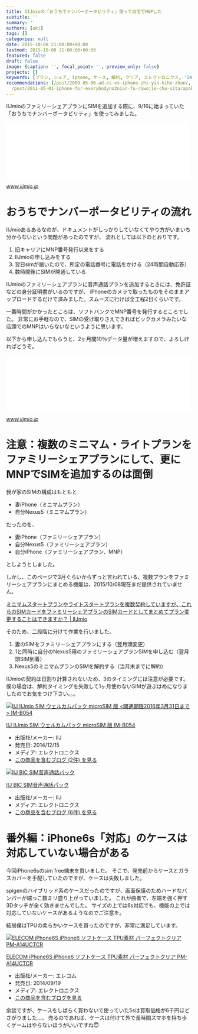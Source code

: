 ```yaml
---
title: IIJmioの「おうちでナンバーポータビリティ」使って自宅でMNPした
subtitle: ''
summary: ''
authors: [aki]
tags: []
categories: null
date: 2015-10-08 21:00:00+00:00
lastmod: 2015-10-08 21:00:00+00:00
featured: false
draft: false
image: {caption: '', focal_point: '', preview_only: false}
projects: []
keywords: [プラン, シェア, iphone, ケース, 解約, クリア, エレクトロニクス, '14', パーフェクト, 注意]
recommendations: [/post/2009-05-06-ad-es-vs-iphone-zhi-yin-kihe-zhan/, /post/2009-05-04-ad-es-wojie-yue-surutameni/,
  /post/2011-05-01-iphone-for-everybodyno2nian-fu-riwojie-chu-sitarapaketutoding-e-huratutonisikanaranakatuta/]
---
```

IIJmioのファミリーシェアプランにSIMを追加する際に、9/16に始まっていた「おうちでナンバーポータビリティ」を使ってみました。

<iframe src="//hatenablog-parts.com/embed?url=https%3A%2F%2Fwww.iijmio.jp%2Fhdd%2Fmiofone%2Fhomemnp%2F" title="おうちでナンバーポータビリティ｜IIJmio
" class="embed-card embed-webcard" scrolling="no" frameborder="0" style="display: block; width: 100%; height: 155px; max-width: 500px; margin: 10px 0px;"></iframe><cite class="hatena-citation"><a href="https://www.iijmio.jp/hdd/miofone/homemnp/">www.iijmio.jp</a></cite>

# おうちでナンバーポータビリティの流れ

IIJmioあるあるなのが、ドキュメントがしっかりしていなくてやり方がいまいち分からないという問題があったのですが、 流れとしては以下のとおりです。

1. 旧キャリアにMNP番号発行以来をする
2. IIJmioの申し込みをする
3. 翌日simが届いたので、所定の電話番号に電話をかける（24時間自動応答）
4. 数時間後にSIMが開通している

IIJmioのファミリーシェアプランに音声通話プランを追加するときには、免許証などの身分証明書がいるのですが、 iPhoneのカメラで取ったものをそのままアップロードするだけで済みました。スムーズに行けば全工程2日くらいです。

一番時間がかかったところは、ソフトバンクでMNP番号を発行するところでした。 非常にお手軽なので、SIMの受け取りさえできればビックカメラみたいな店頭でのMNPはいらないなというように思います。

以下から申し込んでもらうと、2ヶ月間10％データ量が増えますので、よろしければどうぞ。

<iframe src="//hatenablog-parts.com/embed?url=https%3A%2F%2Fwww.iijmio.jp%2Fcampaign%2Fmgm%2Finvite%2F%3Fid%3D573353464122315%26sns%3D0" title="IIJmio:お友達ご紹介キャンペーン!!" class="embed-card embed-webcard" scrolling="no" frameborder="0" style="display: block; width: 100%; height: 155px; max-width: 500px; margin: 10px 0px;"></iframe><cite class="hatena-citation"><a href="https://www.iijmio.jp/campaign/mgm/invite/?id=573353464122315&amp;sns=0">www.iijmio.jp</a></cite>

# 注意：複数のミニマム・ライトプランをファミリーシェアプランにして、更にMNPでSIMを追加するのは面倒

我が家のSIMの構成はもともと

- 妻iPhone（ミニマムプラン）
- 自分Nexus5（ミニマムプラン）

だったのを、

- 妻iPhone（ファミリーシェアプラン）
- 自分Nexus5（ファミリーシェアプラン）
- 自分iPhone（ファミリーシェアプラン、MNP）

としようとしました。

しかし、このページで3月ぐらいからずっと言われている、複数プランをファミリーシェアプランにまとめる機能は、2015/10/08現在まだ提供されていません。

[ミニマムスタートプランやライトスタートプランを複数契約していますが、これらのSIMカードをファミリーシェアプランのSIMカードとしてまとめてプラン変更することはできますか？ | IIJmio](https://help.iijmio.jp/app/answers/detail/a_id/93)

そのため、二段階に分けて作業を行いました。

1. 妻のSIMをファミリーシェアプランにする（翌月頭変更）
2. 1と同時に自分のNexus5用のファミリーシェアプランSIMを申し込む（翌月頭SIM到着）
3. Nexus5のミニマムプランのSIMを解約する（当月末までに解約）

IIJmioの契約は日割り計算されないため、3のタイミングには注意が必要です。 僕の場合は、解約タイミングを失敗して1ヶ月使わないSIMが遊ぶはめになりましたのでお気をつけ下さい。。。

[![IIJ IIJmio SIM ウェルカムパック microSIM 版 <開通期限2016年3月31日まで> IM-B054](https://ecx.images-amazon.com/images/I/51JS3OUjtVL._SL160_.jpg "IIJ IIJmio SIM ウェルカムパック microSIM 版 <開通期限2016年3月31日まで> IM-B054")](http://www.amazon.co.jp/exec/obidos/ASIN/B00PLIDFTO/chezou-22/)

[IIJ IIJmio SIM ウェルカムパック microSIM 版 IM-B054](http://www.amazon.co.jp/exec/obidos/ASIN/B00PLIDFTO/chezou-22/)

- 出版社/メーカー: IIJ
- 発売日: 2014/12/15
- メディア: エレクトロニクス
- [この商品を含むブログ (2件) を見る](http://d.hatena.ne.jp/asin/B00PLIDFTO/chezou-22)

[![IIJ BIC SIM音声通話パック](https://ecx.images-amazon.com/images/I/41fBpAaKaxL._SL160_.jpg "IIJ BIC SIM音声通話パック")](http://www.amazon.co.jp/exec/obidos/ASIN/B00IUFBHQS/chezou-22/)

[IIJ BIC SIM音声通話パック](http://www.amazon.co.jp/exec/obidos/ASIN/B00IUFBHQS/chezou-22/)

- 出版社/メーカー: IIJ
- メディア: エレクトロニクス
- [この商品を含むブログ (6件) を見る](http://d.hatena.ne.jp/asin/B00IUFBHQS/chezou-22)

# 番外編：iPhone6s「対応」のケースは対応していない場合がある

今回iPhone6sのsim free端末を買いました。 そこで、発売前からケースとガラスカバーを手配していたのですが、ケースは失敗しました。

spigenのハイブリッド系のケースだったのですが、画面保護のためハードなバンパーが端っこ数ミリ盛り上がっていました。 これが曲者で、左端を強く押す3Dタッチが全く効きませんでした。 サイズの上では6s対応でも、機能の上では対応していないケースがあるようなのでご注意を。

結局僕はTPUの柔らかいケースを買ったのですが、非常に満足しています。

[![ELECOM iPhone6S iPhone6 ソフトケース TPU素材 パーフェクトクリア PM-A14UCTCR](https://ecx.images-amazon.com/images/I/31pgK%2BlN0nL._SL160_.jpg "ELECOM iPhone6S iPhone6 ソフトケース TPU素材 パーフェクトクリア PM-A14UCTCR")](http://www.amazon.co.jp/exec/obidos/ASIN/B00N797VZ8/chezou-22/)

[ELECOM iPhone6S iPhone6 ソフトケース TPU素材 パーフェクトクリア PM-A14UCTCR](http://www.amazon.co.jp/exec/obidos/ASIN/B00N797VZ8/chezou-22/)

- 出版社/メーカー: エレコム
- 発売日: 2014/09/19
- メディア: エレクトロニクス
- [この商品を含むブログを見る](http://d.hatena.ne.jp/asin/B00N797VZ8/chezou-22)

余談ですが、ケースをしばらく買わないで使っていた5sは買取価格が6千円ほどさがりました...。 売るのであれば、ケースは付けて外で長時間スマホを持ち歩くゲームはやらないほうがいいですね😇


